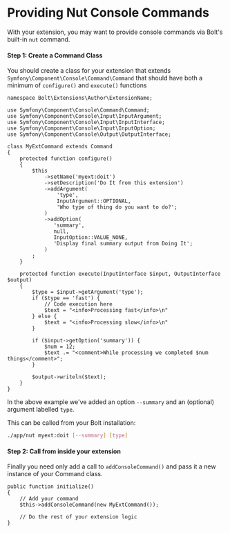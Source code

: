 Providing Nut Console Commands
==============================

With your extension, you may want to provide console commands via Bolt's built-in 
`nut` command.

#### Step 1: Create a Command Class

You should create a class for your extension that extends `Symfony\Component\Console\Command\Command`
that should have both a minimum of `configure()` and `execute()` functions 

```
namespace Bolt\Extensions\Author\ExtensionName;

use Symfony\Component\Console\Command\Command;
use Symfony\Component\Console\Input\InputArgument;
use Symfony\Component\Console\Input\InputInterface;
use Symfony\Component\Console\Input\InputOption;
use Symfony\Component\Console\Output\OutputInterface;

class MyExtCommand extends Command
{
    protected function configure()
    {
        $this
            ->setName('myext:doit')
            ->setDescription('Do It from this extension')
            ->addArgument(
                'type',
                InputArgument::OPTIONAL,
                'Who type of thing do you want to do?';
            )
            ->addOption(
               'summary',
               null,
               InputOption::VALUE_NONE,
               'Display final summary output from Doing It';
            )
        ;
    }

    protected function execute(InputInterface $input, OutputInterface $output)
    {
        $type = $input->getArgument('type');
        if ($type == 'fast') {
            // Code execution here
            $text = "<info>Processing fast</info>\n"
        } else {
            $text = "<info>Processing slow</info>\n"
        }

        if ($input->getOption('summary')) {
            $num = 12;
            $text .= "<comment>While processing we completed $num things</comment>";
        }

        $output->writeln($text);
    }
}
```

In the above example we've added an option `--summary` and an (optional) argument
labelled `type`.

This can be called from your Bolt installation:
    
```bash
./app/nut myext:doit [--summary] [type]
```

#### Step 2: Call from inside your extension

Finally you need only add a call to `addConsoleCommand()` and pass it a new
instance of your Command class.

```
public function initialize()
{
    // Add your command
    $this->addConsoleCommand(new MyExtCommand());

    // Do the rest of your extension logic
}
```